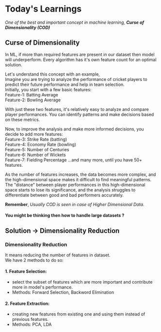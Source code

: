 # Today's Learnings
*One of the best and important concept in machine learning, **Curse of Dimensionality (COD)***

## Curse of Dimensionality
In ML, if more than required features are present in our dataset then model will underperform. Every algorithm
has it's own feature count for an optimal solution.

Let's understand this concept with an example,  
Imagine you are trying to analyze the performance of cricket players to predict their future performance and help in team selection.  
Initially, you start with a few basic features:  
Feature-1: Batting Average  
Feature-2: Bowling Average  

With just these two features, it's relatively easy to analyze and compare player performances. You can identify patterns and make decisions based on these metrics.  


Now, to improve the analysis and make more informed decisions, you decide to add more features:  
Feature-3: Strike Rate (batting)  
Feature-4: Economy Rate (bowling)  
Feature-5: Number of Centuries  
Feature-6: Number of Wickets  
Feature-7: Fielding Percentage
...and many more, until you have 50+ features.

As the number of features increases, the data becomes more complex, and the high-dimensional space makes it difficult to find meaningful patterns. The "distance" between player performances in this high-dimensional space starts to lose its significance, and the analysis struggles to differentiate between good and bad performers accurately.

**Remember**, *Usually COD is seen in case of Higher Dimensional Data.*  

#### You might be thinking then how to handle large datasets ?
## Solution -> Dimensionality Reduction
### Dimensionality Reduction
It means reducing the number of features in dataset.  
We have 2 methods to do so:  
#### 1. Feature Selection:  
  - select the subset of features which are more important and contribute more in model's performance.
  - Methods: Forward Selection, Backword Elimination
#### 2. Feature Extraction:
  - creating new features from existing one and using them instead of previous features.
  - Methods: PCA, LDA
